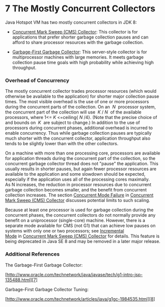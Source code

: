 7 The Mostly Concurrent Collectors
============================================================

Java Hotspot VM has two mostly concurrent collectors in JDK 8:

*   [Concurrent Mark Sweep (CMS) Collector][1]: This collector is for applications that prefer shorter garbage collection pauses and can afford to share processor resources with the garbage collection.

*   [Garbage-First Garbage Collector][2]: This server-style collector is for multiprocessor machines with large memories. It meets garbage collection pause time goals with high probability while achieving high throughput.

### Overhead of Concurrency

The mostly concurrent collector trades processor resources (which would otherwise be available to the application) for shorter major collection pause times. The most visible overhead is the use of one or more processors during the concurrent parts of the collection. On an  _N_  processor system, the concurrent part of the collection will use  _K_ / _N_  of the available processors, where 1<= _K_ <=ceiling{ _N_ /4}. (Note that the precise choice of and bounds on  _K_  are subject to change.) In addition to the use of processors during concurrent phases, additional overhead is incurred to enable concurrency. Thus while garbage collection pauses are typically much shorter with the concurrent collector, application throughput also tends to be slightly lower than with the other collectors.

On a machine with more than one processing core, processors are available for application threads during the concurrent part of the collection, so the concurrent garbage collector thread does not "pause" the application. This usually results in shorter pauses, but again fewer processor resources are available to the application and some slowdown should be expected, especially if the application uses all of the processing cores maximally. As N increases, the reduction in processor resources due to concurrent garbage collection becomes smaller, and the benefit from concurrent collection increases. The section [Concurrent Mode Failure][3] in [Concurrent Mark Sweep (CMS) Collector][4] discusses potential limits to such scaling.

Because at least one processor is used for garbage collection during the concurrent phases, the concurrent collectors do not normally provide any benefit on a uniprocessor (single-core) machine. However, there is a separate mode available for CMS (not G1) that can achieve low pauses on systems with only one or two processors; see [Incremental Mode][5] in [Concurrent Mark Sweep (CMS) Collector][6] for details. This feature is being deprecated in Java SE 8 and may be removed in a later major release.

### Additional References

The Garbage-First Garbage Collector:

[http://www.oracle.com/technetwork/java/javase/tech/g1-intro-jsp-135488.html][7]

Garbage-First Garbage Collector Tuning:

[http://www.oracle.com/technetwork/articles/java/g1gc-1984535.html][8]

[1]:https://docs.oracle.com/javase/8/docs/technotes/guides/vm/gctuning/cms.html#concurrent_mark_sweep_cms_collector
[2]:https://docs.oracle.com/javase/8/docs/technotes/guides/vm/gctuning/g1_gc.html#garbage_first_garbage_collection
[3]:https://docs.oracle.com/javase/8/docs/technotes/guides/vm/gctuning/cms.html#concurrent_mode_failure
[4]:https://docs.oracle.com/javase/8/docs/technotes/guides/vm/gctuning/cms.html#concurrent_mark_sweep_cms_collector
[5]:https://docs.oracle.com/javase/8/docs/technotes/guides/vm/gctuning/cms.html#CJAGIIEJ
[6]:https://docs.oracle.com/javase/8/docs/technotes/guides/vm/gctuning/cms.html#concurrent_mark_sweep_cms_collector
[7]:http://www.oracle.com/technetwork/java/javase/tech/g1-intro-jsp-135488.html
[8]:http://www.oracle.com/technetwork/articles/java/g1gc-1984535.html